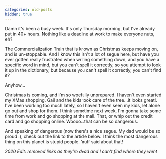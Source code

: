 ```yaml
---
categories: old-posts
hidden: true
---
```


Damn it's been a busy week. It's only Thursday morning, but I've already put in 40+ hours. Nothing like a deadline at work to make everyone nuts, eh?

The Commercialization Train that is known as Christmas keeps moving on, and is un-stoppable. And I know this isn't a lot of segue here, but have you ever gotten really frustrated when writing something down, and you have a specific word in mind, but you can't spell it correctly, so you attempt to look it up in the dictionary, but because you can't spell it correctly, you can't find it?

Anyhow...

Christmas is coming, and I'm so woefully unprepared. I haven't even started my XMas shopping. Gail and the kids took care of the tree...it looks great!. I've been working too much lately, so I haven't even seen my kids, let alone go out and shop for them. I think sometime next week, I'm gonna take some time from work and go shopping at the mall. That, or whip out the credit card and go shopping online. Woooo...that can be so dangerous.

And speaking of dangerous (now there's a nice segue. My dad would be so proud :), check out the link to the article below. I think the most dangerous thing on this planet is stupid people. 'nuff said about that!

_2020 Edit: removed links as they're dead and I can't find where they went_
